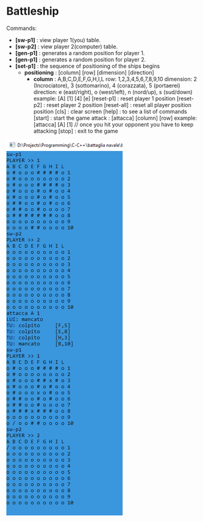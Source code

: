 # Battleship
Commands:
* **[sw-p1]** : view player 1(you) table.
* **[sw-p2]** : view player 2(computer) table.
* **[gen-p1]** : generates a random position for player 1.
* **[gen-p1]** : generates a random position for player 2.
* **[set-p1]** : the sequence of positioning of the ships begins
  * **positioning** : [column]  [row]  [dimension]  [direction]
    * **column** : A,B,C,D,E,F,G,H,I,L
    row: 1,2,3,4,5,6,7,8,9,10
    dimension: 2 (Incrociatore), 3 (sottomarino), 4 (corazzata), 5 (portaerei)
    direction: e (east/right), o (west/left), n (nord/up), s (sud/down)
  example:     [A]  [1]  [4]  [e]
[reset-p1] : reset player 1 position
[reset-p2] : reset player 2 position
[reset-all] : reset all player position position
[cls] : clear screen
[help] : to see a list of commands
[start] : start the game
  attack : [attacca]  [column]  [row]
  example:  [attacca]  [A]  [1]
  // once you hit your opponent you have to keep attacking
[stop] : exit to the game

![plot](example1.PNG)
